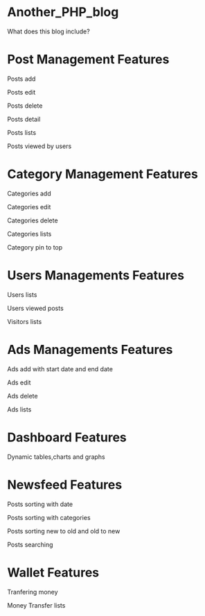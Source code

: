 # Another_PHP_blog
What does this blog include?

# Post Management Features
Posts add

Posts edit

Posts delete

Posts detail

Posts lists

Posts viewed by users

# Category Management Features
Categories add

Categories edit

Categories delete

Categories lists

Category pin to top

# Users Managements Features
Users lists

Users viewed posts

Visitors lists

# Ads Managements Features
Ads add with start date and end date

Ads edit 

Ads delete

Ads lists

# Dashboard Features
Dynamic tables,charts and graphs

# Newsfeed Features
Posts sorting with date

Posts sorting with categories

Posts sorting new to old and old to new

Posts searching

# Wallet Features
Tranfering money

Money Transfer lists
